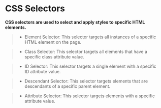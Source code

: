 # CSS Selectors

**CSS selectors are used to select and apply styles to specific HTML elements.**

> - Element Selector: This selector targets all instances of a specific HTML element on the page.

> - Class Selector: This selector targets all elements that have a specific class attribute value.

> - ID Selector: This selector targets a single element with a specific ID attribute value.

> - Descendant Selector: This selector targets elements that are descendants of a specific parent element.

> - Attribute Selector: This selector targets elements with a specific attribute value.


